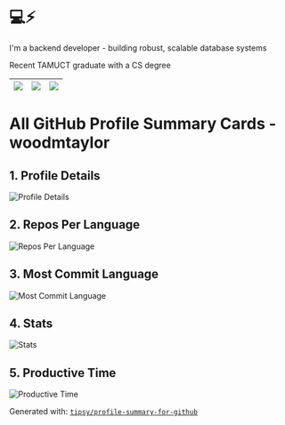 # 💻⚡

I'm a backend developer - building robust, scalable database systems

Recent TAMUCT graduate with a CS degree

|![](https://github-profile-summary-cards.vercel.app/api/cards/stats?username=woodmtaylor&theme=dark)|![](https://github-profile-summary-cards.vercel.app/api/cards/repos-per-language?username=woodmtaylor&theme=dark)|![](https://github-profile-summary-cards.vercel.app/api/cards/most-commit-language?username=woodmtaylor&theme=dark)|
|-----|------|------|

# All GitHub Profile Summary Cards - woodmtaylor

## 1. Profile Details
![Profile Details](http://github-profile-summary-cards.vercel.app/api/cards/profile-details?username=woodmtaylor&theme=dark)

## 2. Repos Per Language
![Repos Per Language](http://github-profile-summary-cards.vercel.app/api/cards/repos-per-language?username=woodmtaylor&theme=dark)

## 3. Most Commit Language
![Most Commit Language](http://github-profile-summary-cards.vercel.app/api/cards/most-commit-language?username=woodmtaylor&theme=dark)

## 4. Stats
![Stats](http://github-profile-summary-cards.vercel.app/api/cards/stats?username=woodmtaylor&theme=dark)

## 5. Productive Time
![Productive Time](http://github-profile-summary-cards.vercel.app/api/cards/productive-time?username=woodmtaylor&theme=dark&utcOffset=-6)

Generated with: [`tipsy/profile-summary-for-github`](https://github.com/tipsy/profile-summary-for-github)

